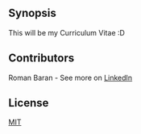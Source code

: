 [MIT]: <https://opensource.org/licenses/MIT>
[LinkedIn]: <https://www.linkedin.com/in/roman-baran/>


## Synopsis

This will be my Curriculum Vitae :D

## Contributors

Roman Baran - See more on [LinkedIn]

## License

[MIT]